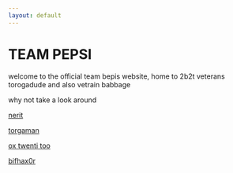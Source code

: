 ```yaml
---
layout: default
---
```


<h1 class="benis"><lol>T</lol>EA<lol>M P</lol>EPSI</h1>

<p>welcome to the official team bepis website, home to 2b2t veterans torogadude and also vetrain babbage</p>

<p>why not take a look around</p>

<p><a href="/nerxit"> nerit </a></p>

<p><a href="/torogadude"> torgaman </a></p>

<p><a href="/0x22"> ox twenti too </a></p>

<p><a href="/leafhacker"> bifhax0r </a></p>

